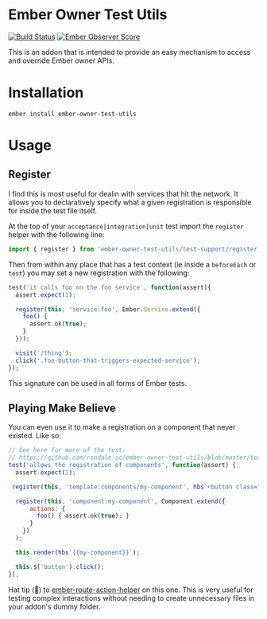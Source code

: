 # Ember Owner Test Utils

[![Build Status](https://travis-ci.org/rondale-sc/ember-owner-test-utils.svg?branch=master)](https://travis-ci.org/rondale-sc/ember-owner-test-utils)
[![Ember Observer Score](https://emberobserver.com/badges/ember-owner-test-utils.svg)](https://emberobserver.com/addons/ember-owner-test-utils)

This is an addon that is intended to provide an easy mechanism to access and override Ember owner APIs.

# Installation

`ember install ember-owner-test-utils`

# Usage

## Register

I find this is most useful for dealin with services that hit the network.  It allows you to declaratively specify what a given registration is responsible for inside the test file itself.

At the top of your `acceptance|integration|unit` test import the `register` helper with the following line:

```js
import { register } from 'ember-owner-test-utils/test-support/register';
```

Then from within any place that has a test context (ie inside a `beforeEach` or `test`) you may set a new registration with the following:

```js
test('it calls foo on the foo service', function(assert){
  assert.expect(1);

  register(this, 'service:foo', Ember.Service.extend({
    foo() {
      assert.ok(true);
    }
  }));

  visit('/thing');
  click('.foo-button-that-triggers-expected-service');
});
```

This signature can be used in all forms of Ember tests.

## Playing Make Believe

You can even use it to make a registration on a component that never existed.  Like so:

```js
// See here for more of the test:
// https://github.com/rondale-sc/ember-owner-test-utils/blob/master/tests/integration/my-component-test.js
test('allows the registration of components', function(assert) {
  assert.expect(1);

 register(this, 'template:components/my-component', hbs`<button class="do-it" {{ action 'foo' }}>GO!</button>`);

  register(this, 'component:my-component', Component.extend({
      actions: {
        foo() { assert.ok(true); }
      }
    })
  );

  this.render(hbs`{{my-component}}`);

  this.$('button').click();
});
```

Hat tip (🎩) to [ember-route-action-helper](https://github.com/DockYard/ember-route-action-helper) on this one.  This is very useful for testing complex interactions without needing to create unnecessary files in your addon's dummy folder.
